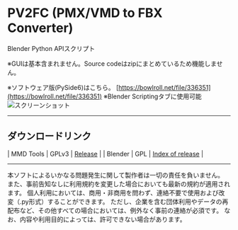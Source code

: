 # PV2FC (PMX/VMD to FBX Converter)

Blender Python APIスクリプト

※GUIは基本含まれません。Source codeはzipにまとめているため機能しません。

※ソフトウェア版(PySide6)はこちら。
[https://bowlroll.net/file/336351](https://bowlroll.net/file/336351)
※Blender Scriptingタブに使用可能
![スクリーンショット](https://github.com/user-attachments/assets/813fda16-2e09-4e3b-bd59-b64c61c41932)

---

## ダウンロードリンク

| MMD Tools | GPLv3 | [Release](https://github.com/MMD-Blender/blender_mmd_tools/releases) |
| Blender   | GPL   | [Index of release](https://download.blender.org/release/)            |

---

本ソフトによるいかなる問題発生に関して製作者は一切の責任を負いません。
また、事前告知なしに利用規約を変更した場合においても最新の規約が適用されます。
個人利用においては、商用・非商用を問わず、連絡不要で使用および改変（.py形式）することができます。
ただし、企業を含む団体利用やデータの再配布など、その他すべての場合においては、例外なく事前の連絡が必須です。
なお、内容や利用目的によっては、許可できない場合があります。
